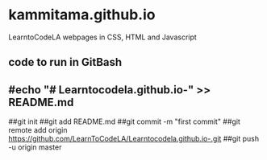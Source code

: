 # kammitama.github.io
LearntoCodeLA webpages in CSS, HTML and Javascript

## code to run in GitBash
## #echo "# Learntocodela.github.io-" >> README.md
##git init
##git add README.md
##git commit -m "first commit"
##git remote add origin https://github.com/LearnToCodeLA/Learntocodela.github.io-.git
##git push -u origin master

